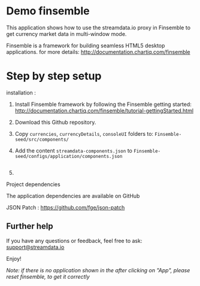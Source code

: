 # Demo finsemble 

This application shows how to use the streamdata.io proxy in Finsemble to get currency market data in multi-window mode.

Finsemble is a framework for building seamless HTML5 desktop applications. for more details: http://documentation.chartiq.com/finsemble

# Step by step setup

installation :

1. Install Finsemble framework by following the Finsemble getting started: http://documentation.chartiq.com/finsemble/tutorial-gettingStarted.html

2. Download this Github repository.

3. Copy `currencies`, `currencyDetails`, `consoleUI` folders to: `Finsemble-seed/src/components/`

4. Add the content `streamdata-components.json` to `Finsemble-seed/configs/application/components.json`

```json 

```

5. 



Project dependencies

The application dependencies are available on GitHub

JSON Patch : https://github.com/fge/json-patch


## Further help

If you have any questions or feedback, feel free to ask: support@streamdata.io

Enjoy!

*Note: if there is no application shown in the after clicking on "App", please reset finsemble, to get it correctly*